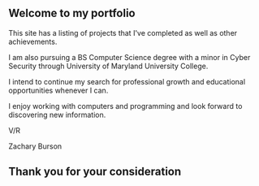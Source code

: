 ## Welcome to my portfolio

This site has a listing of projects that I've completed as well as other achievements.

I am also pursuing a BS Computer Science degree with a minor in Cyber Security through University of Maryland University College.

I intend to continue my search for professional growth and educational opportunities whenever I can.

I enjoy working with computers and programming and look forward to discovering new information.

V/R

Zachary Burson
## Thank you for your consideration
